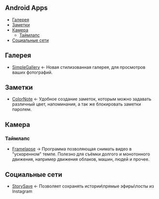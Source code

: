 ## Android Apps
- [Галерея](#галерея)
- [Заметки](#заметки)
- [Камера](#камера)
  - [Таймлапс](#таймлапс)
- [Социальные сети](#социальные-сети)
   
## Галерея
- [SimpleGallery](https://play.google.com/store/apps/details?id=com.simplemobiletools.gallery) <- Новая стилизованная галерея, для просмотров ваших фотографий.

## Заметки
- [ColorNote](https://play.google.com/store/apps/details?id=com.socialnmobile.dictapps.notepad.color.note) <- Удобное создание заметок, которым можно задавать различный цвет, напоминания, а так же блокировать заметки паролем.

## Камера
### Таймлапс
- [Framelapse](https://play.google.com/store/apps/details?id=com.neximolabs.droidtimelapsepro) -> Программа позволяющая снимать видео в "ускоренном" темпе. Полезно для съёмки долгого и монотонного движения, например движения облаков, машин, людей и прочее.

## Социальные сети
- [StorySave](https://play.google.com/store/apps/details?id=io.storysave.android) <- Позволяет сохранять истории\прямые эфиры\посты из Instagram 
